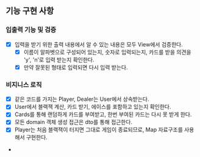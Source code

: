 ## 기능 구현 사항

### 입출력 기능 및 검증
- [x] 입력을 받기 위한 출력 내용에서 알 수 있는 내용은 모두 View에서 검증한다.
  - [x] 이름이 알파벳으로 구성되어 있는지, 숫자로 입력되는지, 카드를 받을 의견을 'y', 'n'로 입력 받는지 확인한다.
  - [x] 만약 잘못된 형태로 입력되면 다시 입력 받는다.

### 비지니스 로직
- [x] 같은 코드를 가지는 Player, Dealer는 User에서 상속받는다.
- [x] User에서 블랙잭 계산, 카드 받기, 에이스를 포함하고 있는지 확인한다.
- [x] Cards를 통해 랜덤하게 카드를 부여받고, 한번 부여된 카드는 다시 못 받게 한다.
- [x] 모든 domain 객체 생성 접근은 dto를 통해 접근한다.
- [x] Player는 처음 블랙잭이 터지면 그대로 게임이 종료되므로, Map 자료구조를 사용해서 구현한다.
- 
